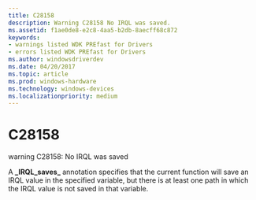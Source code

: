 ```yaml
---
title: C28158
description: Warning C28158 No IRQL was saved.
ms.assetid: f1ae0de8-e2c8-4aa5-b2db-8aecff68c872
keywords:
- warnings listed WDK PREfast for Drivers
- errors listed WDK PREfast for Drivers
ms.author: windowsdriverdev
ms.date: 04/20/2017
ms.topic: article
ms.prod: windows-hardware
ms.technology: windows-devices
ms.localizationpriority: medium
---
```


# C28158


warning C28158: No IRQL was saved

A **\_IRQL\_saves\_** annotation specifies that the current function will save an IRQL value in the specified variable, but there is at least one path in which the IRQL value is not saved in that variable.

 

 





